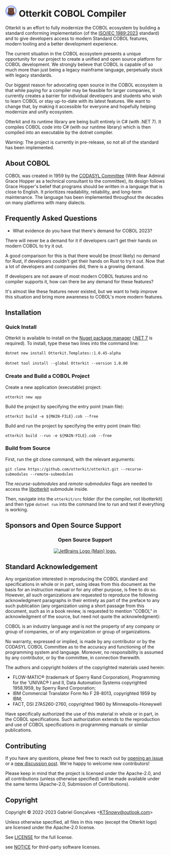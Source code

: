 # <img width="36" height="36" src="https://raw.githubusercontent.com/otterkit/otterkit/main/Assets/OtterkitIcon.png?sanitize=true&raw=true"> Otterkit COBOL Compiler

Otterkit is an effort to fully modernize the COBOL ecosystem by building a standard conforming implementation (of the [ISO/IEC 1989:2023](https://www.iso.org/standard/74527.html) standard) and to give developers access to modern Standard COBOL features, modern tooling and a better development experience.

The current situation in the COBOL ecosystem presents a unique opportunity for our project to create a unified and open source platform for COBOL development. We strongly believe that COBOL is capable of so much more than just being a legacy mainframe language, perpetually stuck with legacy standards.

Our biggest reason for advocating open source in the COBOL ecosystem is that while paying for a compiler may be feasible for larger companies, it currently creates a barrier for individual developers and students who wish to learn COBOL or stay up-to-date with its latest features. We want to change that, by making it accessible for everyone and hopefully helping modernize and unify ecosystem.

Otterkit and its runtime library are being built entirely in C# (with .NET 7). It compiles COBOL code into C# (with our runtime library) which is then compiled into an executable by the dotnet compiler.

Warning: The project is currently in pre-release, so not all of the standard has been implemented.

## About COBOL

COBOL was created in 1959 by the [CODASYL Committee](https://en.wikipedia.org/wiki/CODASYL) (With Rear Admiral Grace Hopper as a technical consultant to the committee), its design follows Grace Hopper's belief that programs should be written in a language that is close to English. It prioritizes readability, reliability, and long-term maintenance. The language has been implemented throughout the decades on many platforms with many dialects.

## Frequently Asked Questions

- What evidence do you have that there's demand for COBOL 2023?

There will never be a demand for it if developers can't get their hands on modern COBOL to try it out.

A good comparison for this is that there would be (most likely) no demand for Rust, if developers couldn't get their hands on Rust to try it out. Now that a lot of developers and companies did, there is a growing demand.

If developers are not aware of most modern COBOL features and no compiler supports it, how can there be any demand for these features?

It's almost like these features never existed, but we want to help improve this situation and bring more awareness to COBOL's more modern features.

## Installation

### Quick Install

Otterkit is available to install on the [Nuget package manager](https://www.nuget.org/packages/Otterkit/) ([.NET 7](https://dotnet.microsoft.com/en-us/download/dotnet/7.0) is required). To install, type these two lines into the command line:

```
dotnet new install Otterkit.Templates::1.0.45-alpha

dotnet tool install --global Otterkit --version 1.0.80
```

### Create and Build a COBOL Project

Create a new application (executable) project:

```
otterkit new app   
```

Build the project by specifying the entry point (main file):

```
otterkit build -e ${MAIN-FILE}.cob --free
```

Build and run the project by specifying the entry point (main file):

```
otterkit build --run -e ${MAIN-FILE}.cob --free
```

### Build from Source

First, run the git clone command, with the relevant arguments: 
```
git clone https://github.com/otterkit/otterkit.git --recurse-submodules --remote-submodules
```
The *recurse-submodules* and *remote-submodules* flags are needed to access the [libotterkit](https://github.com/otterkit/libotterkit) submodule inside.

Then, navigate into the `otterkit/src` folder (for the compiler, not libotterkit) and then type `dotnet run` into the command line to run and test if everything is working.

## Sponsors and Open Source Support

<h3 align="center">Open Source Support</h3>

<p align="center">
  <a target="_blank" href="https://www.jetbrains.com/community/opensource/">
    <img width="160" src="https://resources.jetbrains.com/storage/products/company/brand/logos/jb_beam.png" alt="JetBrains Logo (Main) logo.">
  </a>
</p>

## Standard Acknowledgement

Any organization interested in reproducing the COBOL standard and specifications in whole or in part,
using ideas from this document as the basis for an instruction manual or for any other purpose, is free
to do so. However, all such organizations are requested to reproduce the following acknowledgment
paragraphs in their entirety as part of the preface to any such publication (any organization using a
short passage from this document, such as in a book review, is requested to mention "COBOL" in
acknowledgment of the source, but need not quote the acknowledgment):

COBOL is an industry language and is not the property of any company or group of companies, or of any
organization or group of organizations.

No warranty, expressed or implied, is made by any contributor or by the CODASYL COBOL Committee
as to the accuracy and functioning of the programming system and language. Moreover, no
responsibility is assumed by any contributor, or by the committee, in connection therewith.

The authors and copyright holders of the copyrighted materials used herein:

- FLOW-MATIC® (trademark of Sperry Rand Corporation), Programming for the 'UNIVAC® I and
  II, Data Automation Systems copyrighted 1958,1959, by Sperry Rand Corporation;
- IBM Commercial Translator Form No F 28-8013, copyrighted 1959 by IBM;
- FACT, DSI 27A5260-2760, copyrighted 1960 by Minneapolis-Honeywell

Have specifically authorized the use of this material in whole or in part, in the COBOL specifications.
Such authorization extends to the reproduction and use of COBOL specifications in programming
manuals or similar publications.

## Contributing
If you have any questions, please feel free to reach out by [opening an issue](https://github.com/otterkit/otterkit/issues) or a [new discussion post](https://github.com/orgs/otterkit/discussions). We're happy to welcome new contributors!

Please keep in mind that the project is licensed under the Apache-2.0, and all contributions (unless otherwise specified) will be made available under the same terms (Apache-2.0, Submission of Contributions).

## Copyright 
Copyright © 2022-2023 Gabriel Gonçalves &lt;KTSnowy@outlook.com&gt;

Unless otherwise specified, all files in this repo (except the Otterkit logo) are licensed under the Apache-2.0 license.

See [LICENSE](https://github.com/otterkit/otterkit/blob/main/LICENSE) for the full license.

see [NOTICE](https://github.com/otterkit/otterkit/blob/main/NOTICE) for third-party software licenses.
